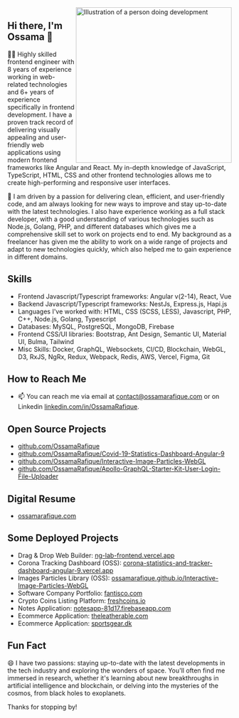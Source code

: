 <img align="right" src="https://github.com/OssamaRafique/OssamaRafique/blob/master/illustration.svg" alt="Illustration of a person doing development" width=350px/>

## Hi there, I'm Ossama 👋


👨‍💻 Highly skilled frontend engineer with 8 years of experience working in web-related technologies and 6+ years of experience specifically in frontend development. I have a proven track record of delivering visually appealing and user-friendly web applications using modern frontend frameworks like Angular and React. My in-depth knowledge of JavaScript, TypeScript, HTML, CSS and other frontend technologies allows me to create high-performing and responsive user interfaces.

🚀 I am driven by a passion for delivering clean, efficient, and user-friendly code, and am always looking for new ways to improve and stay up-to-date with the latest technologies. I also have experience working as a full stack developer, with a good understanding of various technologies such as Node.js, Golang, PHP, and different databases which gives me a comprehensive skill set to work on projects end to end. My background as a freelancer has given me the ability to work on a wide range of projects and adapt to new technologies quickly, which also helped me to gain experience in different domains.

## Skills
- Frontend Javascript/Typescript frameworks: Angular v(2-14), React, Vue
- Backend Javascript/Typescript frameworks: NestJs, Express.js, Hapi.js
- Languages I've worked with: HTML, CSS (SCSS, LESS), Javascript, PHP, C++, Node.js, Golang, Typescript
- Databases: MySQL, PostgreSQL, MongoDB, Firebase
- Frontend CSS/UI libraries: Bootstrap, Ant Design, Semantic UI, Material UI, Bulma, Tailwind
- Misc Skills: Docker, GraphQL, Websockets, CI/CD, Blockchain, WebGL, D3, RxJS, NgRx, Redux, Webpack, Redis, AWS, Vercel, Figma, Git

## How to Reach Me
- 📫 You can reach me via email at contact@ossamarafique.com or on Linkedin [linkedin.com/in/OssamaRafique](https://linkedin.com/in/ossamarafique).

## Open Source Projects
- [github.com/OssamaRafique](https://github.com/OssamaRafique)
- [github.com/OssamaRafique/Covid-19-Statistics-Dashboard-Angular-9](https://github.com/OssamaRafique/Covid-19-Statistics-Dashboard-Angular-9)
- [github.com/OssamaRafique/Interactive-Image-Particles-WebGL](https://github.com/OssamaRafique/Interactive-Image-Particles-WebGL)
- [github.com/OssamaRafique/Apollo-GraphQL-Starter-Kit-User-Login-File-Uploader](https://github.com/OssamaRafique/Apollo-GraphQL-Starter-Kit-User-Login-File-Uploader)

## Digital Resume
- [ossamarafique.com](https://ossamarafique.com)

## Some Deployed Projects
- Drag & Drop Web Builder: [ng-lab-frontend.vercel.app](https://ng-lab-frontend.vercel.app)
- Corona Tracking Dashboard (OSS): [corona-statistics-and-tracker-dashboard-angular-9.vercel.app](https://corona-statistics-and-tracker-dashboard-angular-9.vercel.app)
- Images Particles Library (OSS): [ossamarafique.github.io/Interactive-Image-Particles-WebGL](https://ossamarafique.github.io/Interactive-Image-Particles-WebGL/)
- Software Company Portfolio: [fantisco.com](https://fantisco.com)
- Crypto Coins Listing Platform: [freshcoins.io](https://freshcoins.io)
- Notes Application: [notesapp-81d17.firebaseapp.com](https://notesapp-81d17.firebaseapp.com)
- Ecommerce Application: [theleatherable.com](https://theleatherable.com)
- Ecommerce Application: [sportsgear.dk](https://sportsgear.dk)

## Fun Fact
😄 I have two passions: staying up-to-date with the latest developments in the tech industry and exploring the wonders of space. You'll often find me immersed in research, whether it's learning about new breakthroughs in artificial intelligence and blockchain, or delving into the mysteries of the cosmos, from black holes to exoplanets.

Thanks for stopping by!
